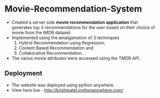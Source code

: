 # Movie-Recommendation-System
- Created a server side **movie recommendation application** that generates top 4 recommendations for the user based on their choice of movie from the IMDB dataset.
- Implemented using the amalgamation of 3 techniques
  1. Hybrid Recommendation using Regression, 
  2. Content Based Recommendation and 
  3. Collaborative Recommendation.
- The varius movie attributes were accessed using the TMDB API.
## Deployment
- The website was deployed using python anywhere.
- View here live - http://krishipatel.pythonanywhere.com/
